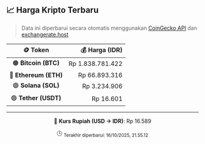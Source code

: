 

<!-- HARGA_KRIPTO -->
## 📈 Harga Kripto Terbaru

> Data ini diperbarui secara otomatis menggunakan [CoinGecko API](https://www.coingecko.com/) dan [exchangerate.host](https://exchangerate.host/)

<div align="center">

| 🪙 Token | 💰 Harga (IDR) |
|:------:|---------------:|
| 🟠 **Bitcoin (BTC)**   | Rp 1.838.781.422 |
| 🔵 **Ethereum (ETH)**  | Rp 66.893.316 |
| 🟣 **Solana (SOL)**    | Rp 3.234.906 |
| 🟢 **Tether (USDT)**   | Rp 16.601 |

---

💱 **Kurs Rupiah (USD → IDR)**: Rp 16.589

🕒 <sub>Terakhir diperbarui: 16/10/2025, 21.55.12</sub>

</div>
<!-- /HARGA_KRIPTO -->